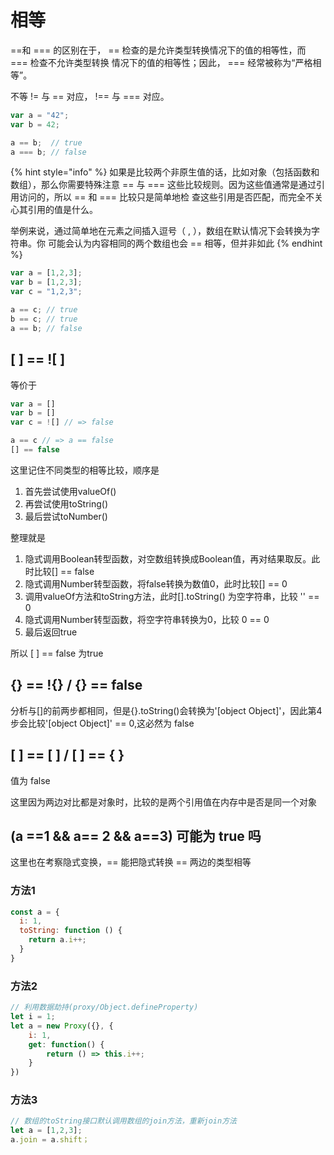 # 相等

==和 === 的区别在于， == 检查的是允许类型转换情况下的值的相等性，而 === 检查不允许类型转换 情况下的值的相等性；因此， === 经常被称为“严格相等”。

不等 != 与 == 对应， !== 与 === 对应。

```javascript
var a = "42";
var b = 42;

a == b;  // true
a === b; // false
```

{% hint style="info" %}
如果是比较两个非原生值的话，比如对象（包括函数和数组），那么你需要特殊注意 == 与 === 这些比较规则。因为这些值通常是通过引用访问的，所以 == 和 === 比较只是简单地检 查这些引用是否匹配，而完全不关心其引用的值是什么。

举例来说，通过简单地在元素之间插入逗号（ , ），数组在默认情况下会转换为字符串。你 可能会认为内容相同的两个数组也会 == 相等，但并非如此
{% endhint %}

```javascript
var a = [1,2,3];
var b = [1,2,3];
var c = "1,2,3";

a == c; // true
b == c; // true
a == b; // false
```

## \[ \] == !\[ \]

等价于 

```javascript
var a = []
var b = []
var c = ![] // => false

a == c // => a == false
[] == false 
```

这里记住不同类型的相等比较，顺序是

1. 首先尝试使用valueOf\(\)
2. 再尝试使用toString\(\)
3. 最后尝试toNumber\(\)

整理就是

1. 隐式调用Boolean转型函数，对空数组转换成Boolean值，再对结果取反。此时比较\[\] == false
2. 隐式调用Number转型函数，将false转换为数值0，此时比较\[\] == 0
3. 调用valueOf方法和toString方法，此时\[\].toString\(\) 为空字符串，比较 '' == 0
4. 隐式调用Number转型函数，将空字符串转换为0，比较 0 == 0
5. 最后返回true

所以 \[ \] == false 为true

## {} == !{} / {} == false

分析与\[\]的前两步都相同，但是{}.toString\(\)会转换为'\[object Object\]'，因此第4步会比较'\[object Object\]' == 0,这必然为 false

## \[ \] == \[ \] / \[ \] == { }

值为 false

这里因为两边对比都是对象时，比较的是两个引用值在内存中是否是同一个对象

## **\(a ==1 && a== 2 && a==3\) 可能为 true 吗**

这里也在考察隐式变换，== 能把隐式转换 == 两边的类型相等

### 方法1

```javascript
const a = {
  i: 1,
  toString: function () {
    return a.i++;
  }
}
```

### 方法2

```javascript
// 利用数据劫持(proxy/Object.defineProperty)
let i = 1;
let a = new Proxy({}, {
    i: 1,
    get: function() {
        return () => this.i++;
    }
})
```

### 方法3

```javascript
// 数组的toString接口默认调用数组的join方法，重新join方法
let a = [1,2,3];
a.join = a.shift；
```



